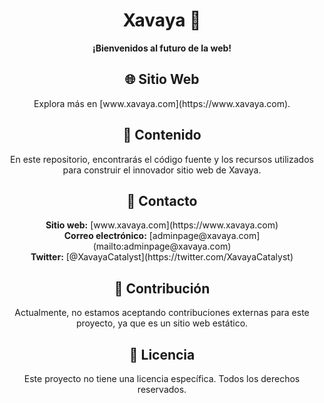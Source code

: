 <!-- Encabezado principal -->
<div align="center">
  <h1>Xavaya 🌟</h1>
</div>

<!-- Descripción -->
<p align="center"><strong>¡Bienvenidos al futuro de la web!</strong></p>

<!-- Sección del Sitio Web -->
<h2 align="center">🌐 Sitio Web</h2>
<p align="center">Explora más en [www.xavaya.com](https://www.xavaya.com).</p>

<!-- Sección de Contenido -->
<h2 align="center">📂 Contenido</h2>
<p align="center">En este repositorio, encontrarás el código fuente y los recursos utilizados para construir el innovador sitio web de Xavaya.</p>

<!-- Sección de Contacto -->
<h2 align="center">📧 Contacto</h2>
<p align="center">
  <strong>Sitio web:</strong> [www.xavaya.com](https://www.xavaya.com) <br>
  <strong>Correo electrónico:</strong> [adminpage@xavaya.com](mailto:adminpage@xavaya.com) <br>
  <strong>Twitter:</strong> [@XavayaCatalyst](https://twitter.com/XavayaCatalyst)
</p>

<!-- Sección de Contribución -->
<h2 align="center">🤝 Contribución</h2>
<p align="center">Actualmente, no estamos aceptando contribuciones externas para este proyecto, ya que es un sitio web estático.</p>

<!-- Sección de Licencia -->
<h2 align="center">📜 Licencia</h2>
<p align="center">Este proyecto no tiene una licencia específica. Todos los derechos reservados.</p>
